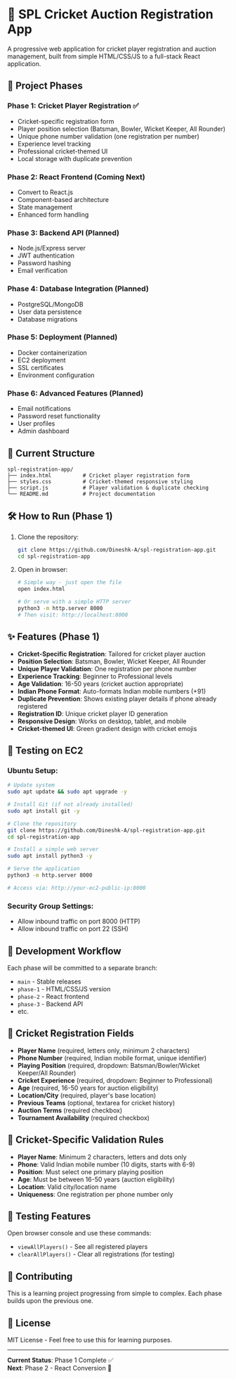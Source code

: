 # 🏏 SPL Cricket Auction Registration App

A progressive web application for cricket player registration and auction management, built from simple HTML/CSS/JS to a full-stack React application.

## 🚀 Project Phases

### Phase 1: Cricket Player Registration ✅
- Cricket-specific registration form
- Player position selection (Batsman, Bowler, Wicket Keeper, All Rounder)
- Unique phone number validation (one registration per number)
- Experience level tracking
- Professional cricket-themed UI
- Local storage with duplicate prevention

### Phase 2: React Frontend (Coming Next)
- Convert to React.js
- Component-based architecture
- State management
- Enhanced form handling

### Phase 3: Backend API (Planned)
- Node.js/Express server
- JWT authentication
- Password hashing
- Email verification

### Phase 4: Database Integration (Planned)
- PostgreSQL/MongoDB
- User data persistence
- Database migrations

### Phase 5: Deployment (Planned)
- Docker containerization
- EC2 deployment
- SSL certificates
- Environment configuration

### Phase 6: Advanced Features (Planned)
- Email notifications
- Password reset functionality
- User profiles
- Admin dashboard

## 📁 Current Structure

```
spl-registration-app/
├── index.html          # Cricket player registration form
├── styles.css          # Cricket-themed responsive styling
├── script.js           # Player validation & duplicate checking
└── README.md           # Project documentation
```

## 🛠️ How to Run (Phase 1)

1. Clone the repository:
   ```bash
   git clone https://github.com/Dineshk-A/spl-registration-app.git
   cd spl-registration-app
   ```

2. Open in browser:
   ```bash
   # Simple way - just open the file
   open index.html
   
   # Or serve with a simple HTTP server
   python3 -m http.server 8000
   # Then visit: http://localhost:8000
   ```

## ✨ Features (Phase 1)

- **Cricket-Specific Registration**: Tailored for cricket player auction
- **Position Selection**: Batsman, Bowler, Wicket Keeper, All Rounder
- **Unique Player Validation**: One registration per phone number
- **Experience Tracking**: Beginner to Professional levels
- **Age Validation**: 16-50 years (cricket auction appropriate)
- **Indian Phone Format**: Auto-formats Indian mobile numbers (+91)
- **Duplicate Prevention**: Shows existing player details if phone already registered
- **Registration ID**: Unique cricket player ID generation
- **Responsive Design**: Works on desktop, tablet, and mobile
- **Cricket-themed UI**: Green gradient design with cricket emojis

## 🧪 Testing on EC2

### Ubuntu Setup:
```bash
# Update system
sudo apt update && sudo apt upgrade -y

# Install Git (if not already installed)
sudo apt install git -y

# Clone the repository
git clone https://github.com/Dineshk-A/spl-registration-app.git
cd spl-registration-app

# Install a simple web server
sudo apt install python3 -y

# Serve the application
python3 -m http.server 8000

# Access via: http://your-ec2-public-ip:8000
```

### Security Group Settings:
- Allow inbound traffic on port 8000 (HTTP)
- Allow inbound traffic on port 22 (SSH)

## 🔄 Development Workflow

Each phase will be committed to a separate branch:
- `main` - Stable releases
- `phase-1` - HTML/CSS/JS version
- `phase-2` - React frontend
- `phase-3` - Backend API
- etc.

## 📝 Cricket Registration Fields

- **Player Name** (required, letters only, minimum 2 characters)
- **Phone Number** (required, Indian mobile format, unique identifier)
- **Playing Position** (required, dropdown: Batsman/Bowler/Wicket Keeper/All Rounder)
- **Cricket Experience** (required, dropdown: Beginner to Professional)
- **Age** (required, 16-50 years for auction eligibility)
- **Location/City** (required, player's base location)
- **Previous Teams** (optional, textarea for cricket history)
- **Auction Terms** (required checkbox)
- **Tournament Availability** (required checkbox)

## 🎯 Cricket-Specific Validation Rules

- **Player Name**: Minimum 2 characters, letters and dots only
- **Phone**: Valid Indian mobile number (10 digits, starts with 6-9)
- **Position**: Must select one primary playing position
- **Age**: Must be between 16-50 years (auction eligibility)
- **Location**: Valid city/location name
- **Uniqueness**: One registration per phone number only

## 🏏 Testing Features

Open browser console and use these commands:
- `viewAllPlayers()` - See all registered players
- `clearAllPlayers()` - Clear all registrations (for testing)

## 🤝 Contributing

This is a learning project progressing from simple to complex. Each phase builds upon the previous one.

## 📄 License

MIT License - Feel free to use this for learning purposes.

---

**Current Status**: Phase 1 Complete ✅  
**Next**: Phase 2 - React Conversion 🚀
